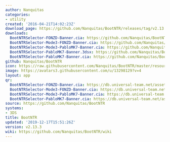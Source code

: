 ```yaml
---
author: Nanquitas
categories:
- utility
created: '2016-04-21T14:02:23Z'
download_page: https://github.com/Nanquitas/BootNTR/releases/tag/v2.13.3
downloads:
  BootNTRSelector-FONZD-Banner.cia: https://github.com/Nanquitas/BootNTR/releases/download/v2.13.3/BootNTRSelector-FONZD-Banner.cia
  BootNTRSelector-Mode3-FONZD-Banner.cia: https://github.com/Nanquitas/BootNTR/releases/download/v2.13.3/BootNTRSelector-Mode3-FONZD-Banner.cia
  BootNTRSelector-Mode3-PabloMK7-Banner.cia: https://github.com/Nanquitas/BootNTR/releases/download/v2.13.3/BootNTRSelector-Mode3-PabloMK7-Banner.cia
  BootNTRSelector-PabloMK7-Banner.3dsx: https://github.com/Nanquitas/BootNTR/releases/download/v2.13.3/BootNTRSelector-PabloMK7-Banner.3dsx
  BootNTRSelector-PabloMK7-Banner.cia: https://github.com/Nanquitas/BootNTR/releases/download/v2.13.3/BootNTRSelector-PabloMK7-Banner.cia
github: Nanquitas/BootNTR
icon: https://raw.githubusercontent.com/Nanquitas/BootNTR/master/resources/icon.png
image: https://avatars3.githubusercontent.com/u/13298129?v=4
layout: app
qr:
  BootNTRSelector-FONZD-Banner.cia: https://db.universal-team.net/assets/images/qr/bootntrselector-fonzd-banner.cia.png
  BootNTRSelector-Mode3-FONZD-Banner.cia: https://db.universal-team.net/assets/images/qr/bootntrselector-mode3-fonzd-banner.cia.png
  BootNTRSelector-Mode3-PabloMK7-Banner.cia: https://db.universal-team.net/assets/images/qr/bootntrselector-mode3-pablomk7-banner.cia.png
  BootNTRSelector-PabloMK7-Banner.cia: https://db.universal-team.net/assets/images/qr/bootntrselector-pablomk7-banner.cia.png
source: https://github.com/Nanquitas/BootNTR
systems:
- 3DS
title: BootNTR
updated: '2019-12-17T15:51:26Z'
version: v2.13.3
wiki: https://github.com/Nanquitas/BootNTR/wiki
---
```

